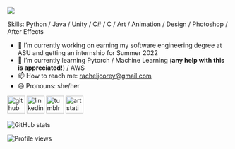 ![](https://arturssmirnovs.github.io/github-profile-readme-generator/images/banner.png)


Skills: Python / Java / Unity / C# / C / Art / Animation / Design / Photoshop / After Effects

- 🔭 I’m currently working on earning my software engineering degree at ASU and getting an internship for Summer 2022 
- 🌱 I’m currently learning Pytorch / Machine Learning (**any help with this is appreciated!**) / AWS 
- 📫 How to reach me: racheljcorey@gmail.com 
- 😄 Pronouns: she/her 


[<img src='https://cdn.jsdelivr.net/npm/simple-icons@3.0.1/icons/github.svg' alt='github' height='40'>](https://github.com/rachelcorey)  [<img src='https://cdn.jsdelivr.net/npm/simple-icons@3.0.1/icons/linkedin.svg' alt='linkedin' height='40'>](https://www.linkedin.com/in/racheljcorey/)  [<img src='https://cdn.jsdelivr.net/npm/simple-icons@3.0.1/icons/tumblr.svg' alt='tumblr' height='40'>](http://kirrys.tumblr.com)  [<img src='https://cdn.jsdelivr.net/npm/simple-icons@3.0.1/icons/artstation.svg' alt='artstation' height='40'>](https://www.artstation.com/racheljcorey)  

![GitHub stats](https://github-readme-stats.vercel.app/api?username=rachelcorey&show_icons=true)  

![Profile views](https://gpvc.arturio.dev/rachelcorey)  
